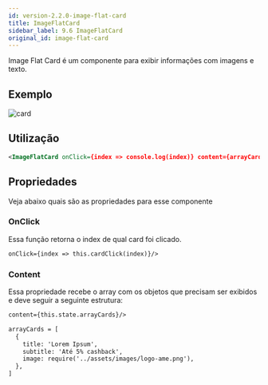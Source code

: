 ```yaml
---
id: version-2.2.0-image-flat-card
title: ImageFlatCard
sidebar_label: 9.6 ImageFlatCard
original_id: image-flat-card
---
```


Image Flat Card é um componente para exibir informações com imagens e texto.

## Exemplo

![card](assets/images_components/v2.0.0/image-flat-card.jpg)

## Utilização

```xml harmony
<ImageFlatCard onClick={index => console.log(index)} content={arrayCards} />
```

## Propriedades

Veja abaixo quais são as propriedades para esse componente

### OnClick

Essa função retorna o index de qual card foi clicado.

```xml harmony
onClick={index => this.cardClick(index)}/>
```

### Content

Essa propriedade recebe o array com os objetos que precisam ser exibidos e deve seguir a seguinte estrutura:

```xml harmony
content={this.state.arrayCards}/>
```

```xml harmony
arrayCards = [
  {
    title: 'Lorem Ipsum',
    subtitle: 'Até 5% cashback',
    image: require('../assets/images/logo-ame.png'),
  },
]
```
